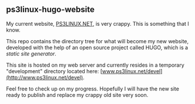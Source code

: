 ## ps3linux-hugo-website

My current website, [PS3LINUX.NET](http://www.ps3linux.net), is very crappy. This is something that I know.

This repo contains the directory tree for what will become my new website, developed with the help of an open source project called HUGO, which is a *static site generator*.

This site is hosted on my web server and currently resides in a temporary "development" directory located here: [www.ps3linux.net/devel](http://www.ps3linux.net/devel).

Feel free to check up on my progress. Hopefully I will have the new site ready to publish and replace my crappy old site very soon.


